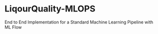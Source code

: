 # LiqourQuality-MLOPS
End to End Implementation for a Standard Machine Learning Pipeline with ML Flow
